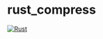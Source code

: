 ﻿# rust_compress

[![Rust](https://github.com/ahendre2010/rust_compress/actions/workflows/rust.yml/badge.svg)](https://github.com/ahendre2010/rust_compress/actions/workflows/rust.yml)
